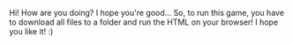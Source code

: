 Hi! How are you doing?
I hope you're good...
So, to run this game, you have to download all files to a folder and run the HTML on your browser!
I hope you like it! :)
